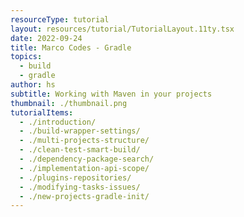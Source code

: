 ```yaml
---
resourceType: tutorial
layout: resources/tutorial/TutorialLayout.11ty.tsx
date: 2022-09-24
title: Marco Codes - Gradle
topics:
  - build
  - gradle
author: hs
subtitle: Working with Maven in your projects
thumbnail: ./thumbnail.png
tutorialItems:
  - ./introduction/
  - ./build-wrapper-settings/
  - ./multi-projects-structure/
  - ./clean-test-smart-build/
  - ./dependency-package-search/
  - ./implementation-api-scope/
  - ./plugins-repositories/
  - ./modifying-tasks-issues/
  - ./new-projects-gradle-init/
---
```


